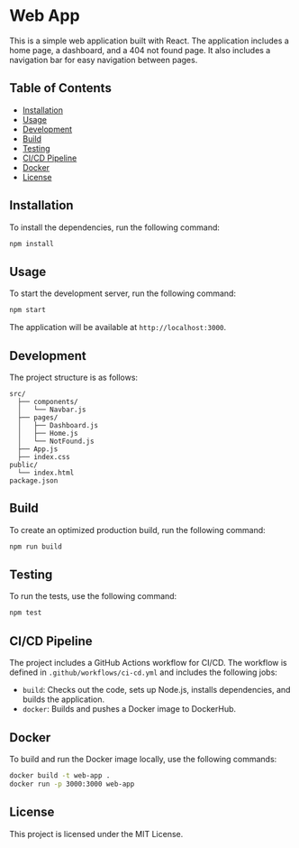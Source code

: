 # Web App

This is a simple web application built with React. The application includes a home page, a dashboard, and a 404 not found page. It also includes a navigation bar for easy navigation between pages.

## Table of Contents

- [Installation](#installation)
- [Usage](#usage)
- [Development](#development)
- [Build](#build)
- [Testing](#testing)
- [CI/CD Pipeline](#cicd-pipeline)
- [Docker](#docker)
- [License](#license)

## Installation

To install the dependencies, run the following command:

```bash
npm install
```

## Usage

To start the development server, run the following command:

```bash
npm start
```

The application will be available at `http://localhost:3000`.

## Development

The project structure is as follows:

```
src/
  ├── components/
  │   └── Navbar.js
  ├── pages/
  │   ├── Dashboard.js
  │   ├── Home.js
  │   └── NotFound.js
  ├── App.js
  ├── index.css
public/
  └── index.html
package.json
```

## Build

To create an optimized production build, run the following command:

```bash
npm run build
```

## Testing

To run the tests, use the following command:

```bash
npm test
```

## CI/CD Pipeline

The project includes a GitHub Actions workflow for CI/CD. The workflow is defined in `.github/workflows/ci-cd.yml` and includes the following jobs:

- `build`: Checks out the code, sets up Node.js, installs dependencies, and builds the application.
- `docker`: Builds and pushes a Docker image to DockerHub.

## Docker

To build and run the Docker image locally, use the following commands:

```bash
docker build -t web-app .
docker run -p 3000:3000 web-app
```

## License

This project is licensed under the MIT License.
